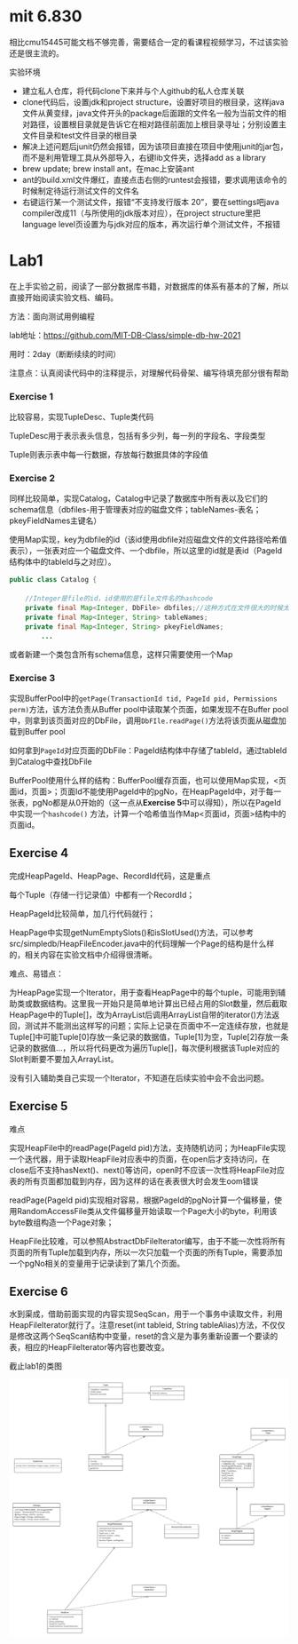 # mit 6.830

相比cmu15445可能文档不够完善，需要结合一定的看课程视频学习，不过该实验还是很主流的。

实验环境

- 建立私人仓库，将代码clone下来并与个人github的私人仓库关联
- clone代码后，设置jdk和project structure，设置好项目的根目录，这样java文件从黄变绿，java文件开头的package后面跟的文件名一般为当前文件的相对路径，设置根目录就是告诉它在相对路径前面加上根目录寻址；分别设置主文件目录和test文件目录的根目录
- 解决上述问题后junit仍然会报错，因为该项目直接在项目中使用junit的jar包，而不是利用管理工具从外部导入，右键lib文件夹，选择add as a library
- brew update; brew install ant，在mac上安装ant
- ant的build.xml文件爆红，直接点击右侧的runtest会报错，要求调用该命令的时候制定待运行测试文件的文件名
- 右键运行某一个测试文件，报错“不支持发行版本 20”，要在settings吧java compiler改成11（与所使用的jdk版本对应），在project structure里把language level页设置为与jdk对应的版本，再次运行单个测试文件，不报错

# **Lab1**

在上手实验之前，阅读了一部分数据库书籍，对数据库的体系有基本的了解，所以直接开始阅读实验文档、编码。

方法：面向测试用例编程

lab地址：https://github.com/MIT-DB-Class/simple-db-hw-2021

用时：2day（断断续续的时间）

注意点：认真阅读代码中的注释提示，对理解代码骨架、编写待填充部分很有帮助

### **Exercise 1**

比较容易，实现TupleDesc、Tuple类代码

TupleDesc用于表示表头信息，包括有多少列，每一列的字段名、字段类型

Tuple则表示表中每一行数据，存放每行数据具体的字段值

### **Exercise 2**

同样比较简单，实现Catalog，Catalog中记录了数据库中所有表以及它们的schema信息（dbfiles-用于管理表对应的磁盘文件；tableNames-表名；pkeyFieldNames主键名）

使用Map实现，key为dbfile的id（该id使用dbfile对应磁盘文件的文件路径哈希值表示），一张表对应一个磁盘文件、一个dbfile，所以这里的id就是表id（PageId结构体中的tableId与之对应）。

```java
public class Catalog {

    //Integer是file的id，id使用的是file文件名的hashcode
    private final Map<Integer, DbFile> dbfiles;//这种方式在文件很大的时候太占用内存，实际不是这样吧? 不是这里DbFile可能存储的只是一个指针罢了
    private final Map<Integer, String> tableNames;
    private final Map<Integer, String> pkeyFieldNames;
		...
```

或者新建一个类包含所有schema信息，这样只需要使用一个Map

### **Exercise 3**

实现BufferPool中的`getPage(TransactionId tid, PageId pid, Permissions perm)`方法，该方法负责从Buffer pool中读取某个页面，如果发现不在Buffer pool中，则拿到该页面对应的DbFile，调用`DbFIle.readPage()`方法将该页面从磁盘加载到Buffer pool

如何拿到`PageId`对应页面的DbFile：PageId结构体中存储了tableId，通过tableId到Catalog中查找DbFile

BufferPool使用什么样的结构：BufferPool缓存页面，也可以使用Map实现，<页面id，页面>；页面Id不能使用PageId中的pgNo，在HeapPageId中，对于每一张表，pgNo都是从0开始的（这一点从**Exercise 5**中可以得知），所以在PageId中实现一个`hashcode()` 方法，计算一个哈希值当作Map<页面id，页面>结构中的页面id。

## **Exercise 4**

完成HeapPageId、HeapPage、RecordId代码，这是重点

每个Tuple（存储一行记录值）中都有一个RecordId；

HeapPageId比较简单，加几行代码就行；

HeapPage中实现getNumEmptySlots()和isSlotUsed()方法，可以参考src/simpledb/HeapFileEncoder.java中的代码理解一个Page的结构是什么样的，相关内容在实验文档中介绍得很清晰。

难点、易错点：

为HeapPage实现一个Iterator，用于查看HeapPage中的每个tuple，可能用到辅助类或数据结构。这里我一开始只是简单地计算出已经占用的Slot数量，然后截取HeapPage中的Tuple[]，改为ArrayList后调用ArrayList自带的iterator()方法返回，测试并不能测出这样写的问题；实际上记录在页面中不一定连续存放，也就是Tuple[]中可能Tuple[0]存放一条记录的数据值，Tuple[1]为空，Tuple[2]存放一条记录的数据值…，所以将代码更改为遍历Tuple[]，每次便利根据该Tuple对应的Slot判断要不要加入ArrayList。

没有引入辅助类自己实现一个Iterator，不知道在后续实验中会不会出问题。

## **Exercise 5**

难点

实现HeapFile中的readPage(PageId pid)方法，支持随机访问；为HeapFile实现一个迭代器，用于读取HeapFile对应表中的页面，在open后才支持访问，在close后不支持hasNext()、next()等访问，open时不应该一次性将HeapFile对应表的所有页面都加载到内存，因为这样的话在表表很大时会发生oom错误

readPage(PageId pid)实现相对容易，根据PageId的pgNo计算一个偏移量，使用RandomAccessFile类从文件偏移量开始读取一个Page大小的byte，利用该byte数组构造一个Page对象；

HeapFile比较难，可以参照AbstractDbFileIterator编写，由于不能一次性将所有页面的所有Tuple加载到内存，所以一次只加载一个页面的所有Tuple，需要添加一个pgNo相关的变量用于记录读到了第几个页面。

## **Exercise 6**

水到渠成，借助前面实现的内容实现SeqScan，用于一个事务中读取文件，利用HeapFileIterator就行了。注意reset(int tableid, String tableAlias)方法，不仅仅是修改这两个SeqScan结构中变量，reset的含义是为事务重新设置一个要读的表，相应的HeapFileIterator等内容也要改变。



截止lab1的类图

![lab1](lab1-writeup.assets/lab1-4512592.png)
